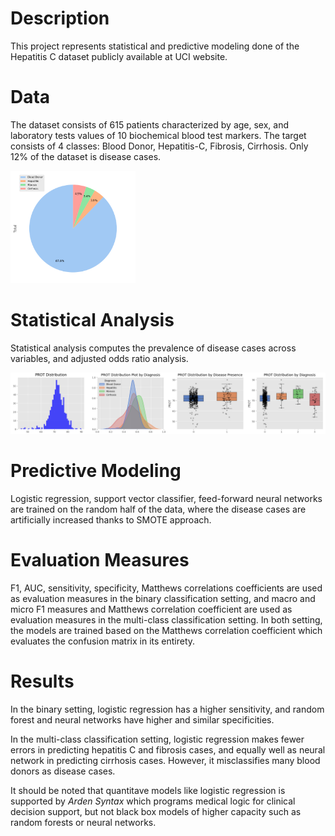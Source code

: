 # Description

This project represents statistical and predictive modeling done of the Hepatitis C dataset publicly available at UCI website.

# Data
The dataset consists of 615 patients characterized by age, sex, and laboratory tests values of 10 biochemical blood test markers. The target consists of 4 classes: Blood Donor, Hepatitis-C, Fibrosis, Cirrhosis. Only 12% of the dataset is disease cases. 

<img src="figures/target_distri.png" width="200" />

# Statistical Analysis

Statistical analysis computes the prevalence of disease cases across variables, and adjusted odds ratio analysis. 

<img src="figures/PROT.png" width="600" />


# Predictive Modeling

Logistic regression, support vector classifier, feed-forward neural networks are trained on the random half of the data, where the disease cases are artificially increased thanks to SMOTE approach.

# Evaluation Measures

F1, AUC, sensitivity, specificity, Matthews correlations coefficients are used as evaluation measures in the binary classification setting, and macro and micro F1 measures and Matthews correlation coefficient are used as evaluation measures in the multi-class classification setting. In both setting, the models are trained based on the Matthews correlation coefficient which evaluates the confusion matrix in its entirety.

# Results

In the binary setting, logistic regression has a higher sensitivity, and random forest and neural networks have higher and similar specificities.

In the multi-class classification setting,  logistic regression makes fewer errors in predicting hepatitis C and fibrosis cases, and equally well as neural network in predicting cirrhosis cases. However, it misclassifies many blood donors as disease cases.

It should be noted that quantitave models like logistic regression is supported by *Arden Syntax* which programs medical logic for clinical decision support, but not black box models of higher capacity such as random forests or neural networks.


